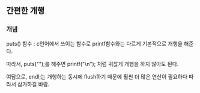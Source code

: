 ## 간편한 개행

### 개념
puts() 함수 : c언어에서 쓰이는 함수로 printf함수와는 다르게 기본적으로 개행을 해준다.

따라서, puts("");를 해주면 printf("\n"); 처럼 귀찮게 개행을 하지 않아도 된다.

여담으로, endl;는 개행하는 동시에 flush하기 때문에 훨씬 더 많은 연산이 필요하다 따라서 삼가하길 바람.
